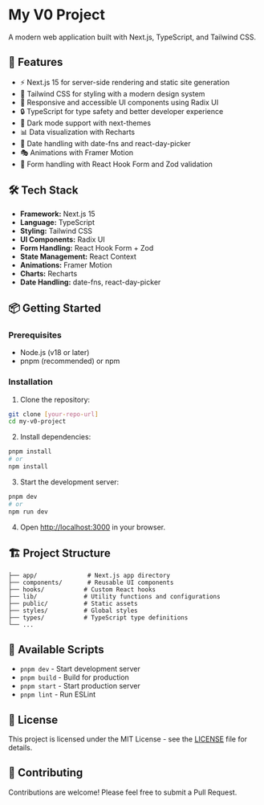 # My V0 Project

A modern web application built with Next.js, TypeScript, and Tailwind CSS.

## 🚀 Features

- ⚡ Next.js 15 for server-side rendering and static site generation
- 🎨 Tailwind CSS for styling with a modern design system
- 📱 Responsive and accessible UI components using Radix UI
- 🔒 TypeScript for type safety and better developer experience
- 🌙 Dark mode support with next-themes
- 📊 Data visualization with Recharts
- 📅 Date handling with date-fns and react-day-picker
- 🎭 Animations with Framer Motion
- 📝 Form handling with React Hook Form and Zod validation

## 🛠️ Tech Stack

- **Framework:** Next.js 15
- **Language:** TypeScript
- **Styling:** Tailwind CSS
- **UI Components:** Radix UI
- **Form Handling:** React Hook Form + Zod
- **State Management:** React Context
- **Animations:** Framer Motion
- **Charts:** Recharts
- **Date Handling:** date-fns, react-day-picker

## 📦 Getting Started

### Prerequisites

- Node.js (v18 or later)
- pnpm (recommended) or npm

### Installation

1. Clone the repository:
```bash
git clone [your-repo-url]
cd my-v0-project
```

2. Install dependencies:
```bash
pnpm install
# or
npm install
```

3. Start the development server:
```bash
pnpm dev
# or
npm run dev
```

4. Open [http://localhost:3000](http://localhost:3000) in your browser.

## 🏗️ Project Structure

```
├── app/              # Next.js app directory
├── components/       # Reusable UI components
├── hooks/           # Custom React hooks
├── lib/             # Utility functions and configurations
├── public/          # Static assets
├── styles/          # Global styles
├── types/           # TypeScript type definitions
└── ...
```

## 🚀 Available Scripts

- `pnpm dev` - Start development server
- `pnpm build` - Build for production
- `pnpm start` - Start production server
- `pnpm lint` - Run ESLint

## 📝 License

This project is licensed under the MIT License - see the [LICENSE](LICENSE) file for details.

## 🤝 Contributing

Contributions are welcome! Please feel free to submit a Pull Request. 